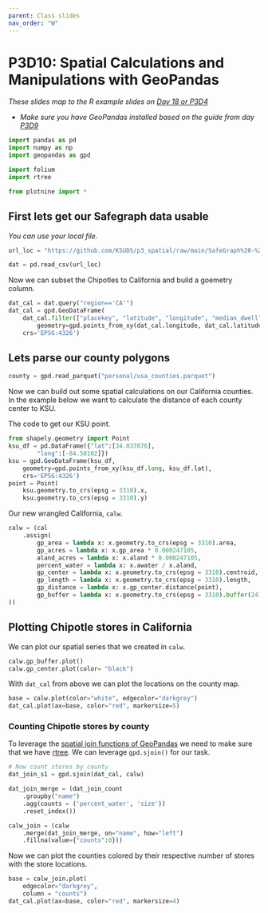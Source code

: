 ```yaml
---
parent: Class slides
nav_order: "W"
---
```


# P3D10: Spatial Calculations and Manipulations with GeoPandas

_These slides map to the R example slides on [Day 18 or P3D4](d18.md)_

- _Make sure you have GeoPandas installed based on the guide from day [P3D9](d23.md)_

```python
import pandas as pd
import numpy as np
import geopandas as gpd

import folium
import rtree

from plotnine import *
```

## First lets get our Safegraph data usable

_You can use your local file._

```python
url_loc = "https://github.com/KSUDS/p3_spatial/raw/main/SafeGraph%20-%20Patterns%20and%20Core%20Data%20-%20Chipotle%20-%20July%202021/Core%20Places%20and%20Patterns%20Data/chipotle_core_poi_and_patterns.csv"

dat = pd.read_csv(url_loc)
```

Now we can subset the Chipotles to California and build a goemetry column.

```python
dat_cal = dat.query("region=='CA'")
dat_cal = gpd.GeoDataFrame(
    dat_cal.filter(["placekey", "latitude", "longitude", "median_dwell", "region"]),
        geometry=gpd.points_from_xy(dat_cal.longitude, dat_cal.latitude),
    crs='EPSG:4326')
```

## Lets parse our county polygons

```python
county = gpd.read_parquet("personal/usa_counties.parquet")
```

Now we can build out some spatial calculations on our California counties. In the example below we want to calculate the distance of each county center to KSU.

The code to get our KSU point. 

```python
from shapely.geometry import Point
ksu_df = pd.DataFrame({"lat":[34.037876],
        "long":[-84.58102]})
ksu = gpd.GeoDataFrame(ksu_df,
    geometry=gpd.points_from_xy(ksu_df.long, ksu_df.lat),
    crs='EPSG:4326')
point = Point(
    ksu.geometry.to_crs(epsg = 3310).x,
    ksu.geometry.to_crs(epsg = 3310).y)
```

Our new wrangled California, `calw`.

```python
calw = (cal
    .assign(
        gp_area = lambda x: x.geometry.to_crs(epsg = 3310).area,
        gp_acres = lambda x: x.gp_area * 0.000247105,
        aland_acres = lambda x: x.aland * 0.000247105,
        percent_water = lambda x: x.awater / x.aland,
        gp_center = lambda x: x.geometry.to_crs(epsg = 3310).centroid,
        gp_length = lambda x: x.geometry.to_crs(epsg = 3310).length,
        gp_distance = lambda x: x.gp_center.distance(point),
        gp_buffer = lambda x: x.geometry.to_crs(epsg = 3310).buffer(24140.2)      
))
```

## Plotting Chipotle stores in California

We can plot our spatial series that we created in `calw`.

```python
calw.gp_buffer.plot()
calw.gp_center.plot(color= "black")
```

With `dat_cal` from above we can plot the locations on the county map.

```python
base = calw.plot(color="white", edgecolor="darkgrey")
dat_cal.plot(ax=base, color="red", markersize=5)
```

### Counting Chipotle stores by county

To leverage the [spatial join functions of GeoPandas](https://geopandas.org/gallery/spatial_joins.html) we need to make sure that we have [rtree](https://pypi.org/project/Rtree/). We can leverage `gpd.sjoin()` for our task.

```python
# Now count stores by county
dat_join_s1 = gpd.sjoin(dat_cal, calw)

dat_join_merge = (dat_join_count
    .groupby("name")
    .agg(counts = ('percent_water', 'size'))
    .reset_index())

calw_join = (calw
    .merge(dat_join_merge, on="name", how="left")
    .fillna(value={"counts":0}))
```

Now we can plot the counties colored by their respective number of stores with the store locations.

```python
base = calw_join.plot(
    edgecolor="darkgrey",
    column = "counts")
dat_cal.plot(ax=base, color="red", markersize=4)

```


